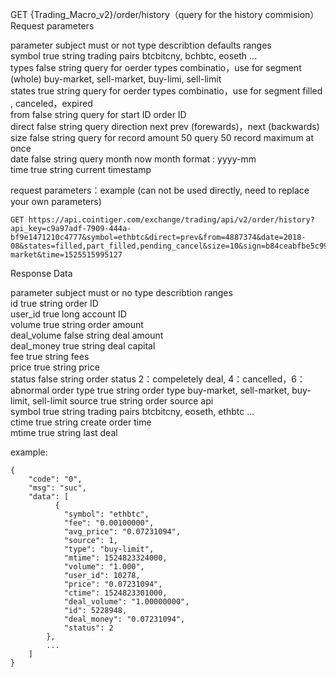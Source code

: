 GET {Trading_Macro_v2}/order/history（query for the history commision）
Request parameters

  parameter subject	must or not	type  	describtion                             	defaults                                	ranges                           
  symbol           	true       	string	trading pairs                           	                                        	btcbitcny, bchbtc, eoseth ...    
  types            	false      	string	query for oerder types combinatio，use for segment   (whole)	buy-market, sell-market, buy-limi, sell-limit	                                 
  states           	true       	string	query for oerder types combinatio，use for segment	                                        	filled ,  canceled，expired       
  from             	false      	string	query for start ID order ID             	                                        	                                 
  direct           	false      	string	query direction                         	next                                    	prev (forewards)，next (backwards)
  size             	false      	string	query for record amount                 	50                                      	query 50 record maximum at once  
  date             	false      	string	query month                             	now month                               	format : yyyy-mm                 
  time             	true       	string	current timestamp                       	                                        	                                 

request parameters：example  (can not be used directly, need to replace your own parameters)

    GET https://api.cointiger.com/exchange/trading/api/v2/order/history?api_key=c9a97adf-7909-444a-bf9e1471210c4777&symbol=ethbtc&direct=prev&from=4887374&date=2018-08&states=filled,part_filled,pending_cancel&size=10&sign=b84ceabfbe5c9975fde698279ab90cf6a9b39eae6fe0951455d748428b95345eb0a9d41075c5e7d66061e29fc2064c62ccd98a93fa7b885fa965c9e10fbdee99&types=buy-market&time=1525515995127

Response Data

  parameter subject	must or no	type  	describtion      	ranges                                  
  id               	true      	string	order ID         	                                        
  user_id          	true      	long  	account ID       	                                        
  volume           	true      	string	order amount     	                                        
  deal_volume      	false     	string	deal amount      	                                        
  deal_money       	true      	string	deal capital     	                                        
  fee              	true      	string	fees             	                                        
  price            	true      	string	price            	                                        
  status           	false     	string	order status     	2：compeletely deal, 4：cancelled，6：abnormal order
  type             	true      	string	order type       	buy-market, sell-market, buy-limit, sell-limit
  source           	true      	string	order source     	api                                     
  symbol           	true      	string	trading pairs    	btcbitcny, eoseth, ethbtc ...           
  ctime            	true      	string	create order time	                                        
  mtime            	true      	string	last deal        	                                        

example:

    {
        "code": "0",
        "msg": "suc",
        "data": [
              {
                "symbol": "ethbtc",
                "fee": "0.00100000",
                "avg_price": "0.07231094",
                "source": 1,
                "type": "buy-limit",
                "mtime": 1524823324000,
                "volume": "1.000",
                "user_id": 10278,
                "price": "0.07231094",
                "ctime": 1524823301000,
                "deal_volume": "1.00000000",
                "id": 5228948,
                "deal_money": "0.07231094",
                "status": 2
            },
            ...
        ]
    }
